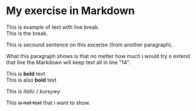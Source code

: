 <!-- Example of title -->
My exercise in Markdown
===
<!-- Here comes the table of content -->

<!-- Example of paragraph of text with line break -->

This is example of text with line break.  
This is the break.

This is secound sentence on this excerise (from another paragraph).

<!-- Example of another paragraph -->
What this paragraph shows is that no metter how much i would try o extend that line the Markdown will keep text all in line "14".
<!-- Example of bold -->
This is **bold** text  
This is also __bold__ text

<!-- Example of italic  -->
This is _italic_ / _kursywy_

<!-- Example of text striketought  -->
This ~~is not text~~ that i want to show.
<!-- Example of headers -->

<!-- Example of external link -->

<!-- Example of link to another file -->

<!-- Example of an image -->

<!-- Example of an image with hover text -->

<!-- Example of equation or inline code -->

<!-- Example of a block of code -->

<!-- Example of code highlighting -->

<!-- Example of quote -->

<!-- Example of bullet list -->

<!-- Example of numbered list -->

<!-- Example of table -->

<!-- Paragraph after table -->